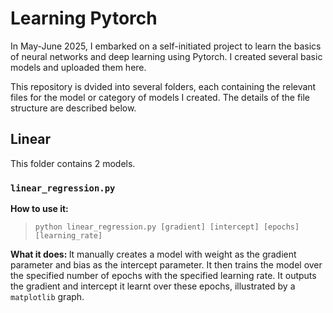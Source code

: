 # Learning Pytorch 

In May-June 2025, I embarked on a self-initiated project to learn the basics of neural networks and deep learning using Pytorch. I created several basic models and uploaded them here. 

This repository is dvided into several folders, each containing the relevant files for the model or category of models I created. The details of the file structure are described below. 

## Linear

This folder contains 2 models. 

### `linear_regression.py`
<b> How to use it: </b>
> ```python linear_regression.py [gradient] [intercept] [epochs] [learning_rate]```

<b> What it does: </b>
It manually creates a model with weight as the gradient parameter and bias as the intercept parameter. It then trains the model over the specified number of epochs with the specified learning rate. It outputs the gradient and intercept it learnt over these epochs, illustrated by a `matplotlib` graph. 
